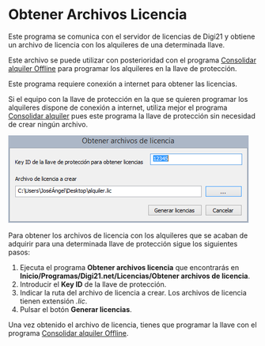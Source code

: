 # Obtener Archivos Licencia

Este programa se comunica con el servidor de licencias de Digi21 y obtiene un archivo de licencia con los alquileres de una determinada llave.

Este archivo se puede utilizar con posterioridad con el programa [Consolidar alquiler Offline](/acerca-llaves-proteccion/programas-relacionados-con-licencias-y-llaves-de-proteccion/consolidar-alquiler-offline/) para programar los alquileres en la llave de protección.

Este programa requiere conexión a internet para obtener las licencias.

Si el equipo con la llave de protección en la que se quieren programar los alquileres dispone de conexión a internet, utiliza mejor el programa [Consolidar alquiler](/acerca-llaves-proteccion/programas-relacionados-con-licencias-y-llaves-de-proteccion/consolidar-alquiler.md) pues este programa la llave de protección sin necesidad de crear ningún archivo.

![Captura del programa Obtener archivos de licencia](../../../.gitbook/assets/obtener-archivos-licencia.png)

Para obtener los archivos de licencia con los alquileres que se acaban de adquirir para una determinada llave de protección sigue los siguientes pasos:

1. Ejecuta el programa **Obtener archivos licencia** que encontrarás en **Inicio/Programas/Digi21.net/Licencias/Obtener archivos de licencia**.
2. Introducir el **Key ID** de la llave de protección.
3. Indicar la ruta del archivo de licencia a crear. Los archivos de licencia tienen extensión _.lic_.
4. Pulsar el botón **Generar licencias**.

Una vez obtenido el archivo de licencia, tienes que programar la llave con el programa [Consolidar alquiler Offline](/acerca-llaves-proteccion/programas-relacionados-con-licencias-y-llaves-de-proteccion/consolidar-alquiler-offline/).

